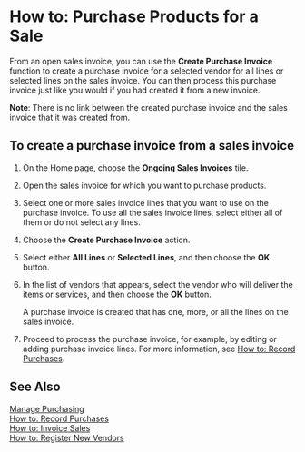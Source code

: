<properties
                pageTitle="How to: Purchase Products for a Sale| Project “Madeira”"
                description="How to: Purchase Products for a Sale"
                services=""
                documentationCenter="Madeira"
                authors="sgroespe"/>

# How to: Purchase Products for a Sale
From an open sales invoice, you can use the **Create Purchase Invoice** function to create a purchase invoice for a selected vendor for all lines or selected lines on the sales invoice. You can then process this purchase invoice just like you would if you had created it from a new invoice.

**Note**: There is no link between the created purchase invoice and the sales invoice that it was created from.

## To create a purchase invoice from a sales invoice
1. On the Home page, choose the **Ongoing Sales Invoices** tile.
2. Open the sales invoice for which you want to purchase products.
3. Select one or more sales invoice lines that you want to use on the purchase invoice. To use all the sales invoice lines, select either all of them or do not select any lines.
4. Choose the **Create Purchase Invoice** action.
5. Select either **All Lines** or **Selected Lines**, and then choose the **OK** button.  
6. In the list of vendors that appears, select the vendor who will deliver the items or services, and then choose the **OK** button.

    A purchase invoice is created that has one, more, or all the lines on the sales invoice.
7. Proceed to process the purchase invoice, for example, by editing or adding purchase invoice lines. For more information, see [How to: Record Purchases](purchasing-how-record-purchases.md).

## See Also
[Manage Purchasing](purchasing-manage-purchasing.md)  
[How to: Record Purchases](purchasing-how-record-purchases.md)  
[How to: Invoice Sales](sales-how-invoice-sales.md)  
[How to: Register New Vendors](purchasing-how-register-new-vendors.md)
